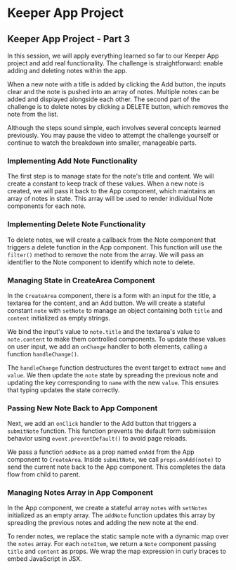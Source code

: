 # Keeper App Project

## Keeper App Project - Part 3

In this session, we will apply everything learned so far to our Keeper App project and add real functionality. The challenge is straightforward: enable adding and deleting notes within the app.

When a new note with a title is added by clicking the Add button, the inputs clear and the note is pushed into an array of notes. Multiple notes can be added and displayed alongside each other. The second part of the challenge is to delete notes by clicking a DELETE button, which removes the note from the list.

Although the steps sound simple, each involves several concepts learned previously. You may pause the video to attempt the challenge yourself or continue to watch the breakdown into smaller, manageable parts.

### Implementing Add Note Functionality

The first step is to manage state for the note's title and content. We will create a constant to keep track of these values. When a new note is created, we will pass it back to the App component, which maintains an array of notes in state. This array will be used to render individual Note components for each note.

### Implementing Delete Note Functionality

To delete notes, we will create a callback from the Note component that triggers a delete function in the App component. This function will use the `filter()` method to remove the note from the array. We will pass an identifier to the Note component to identify which note to delete.

### Managing State in CreateArea Component

In the `CreateArea` component, there is a form with an input for the title, a textarea for the content, and an Add button. We will create a stateful constant `note` with `setNote` to manage an object containing both `title` and `content` initialized as empty strings.

We bind the input's value to `note.title` and the textarea's value to `note.content` to make them controlled components. To update these values on user input, we add an `onChange` handler to both elements, calling a function `handleChange()`.

The `handleChange` function destructures the event target to extract `name` and `value`. We then update the `note` state by spreading the previous note and updating the key corresponding to `name` with the new `value`. This ensures that typing updates the state correctly.

### Passing New Note Back to App Component

Next, we add an `onClick` handler to the Add button that triggers a `submitNote` function. This function prevents the default form submission behavior using `event.preventDefault()` to avoid page reloads.

We pass a function `addNote` as a prop named `onAdd` from the App component to `CreateArea`. Inside `submitNote`, we call `props.onAdd(note)` to send the current note back to the App component. This completes the data flow from child to parent.

### Managing Notes Array in App Component

In the App component, we create a stateful array `notes` with `setNotes` initialized as an empty array. The `addNote` function updates this array by spreading the previous notes and adding the new note at the end.

To render notes, we replace the static sample note with a dynamic map over the `notes` array. For each `noteItem`, we return a `Note` component passing `title` and `content` as props. We wrap the map expression in curly braces to embed JavaScript in JSX.
